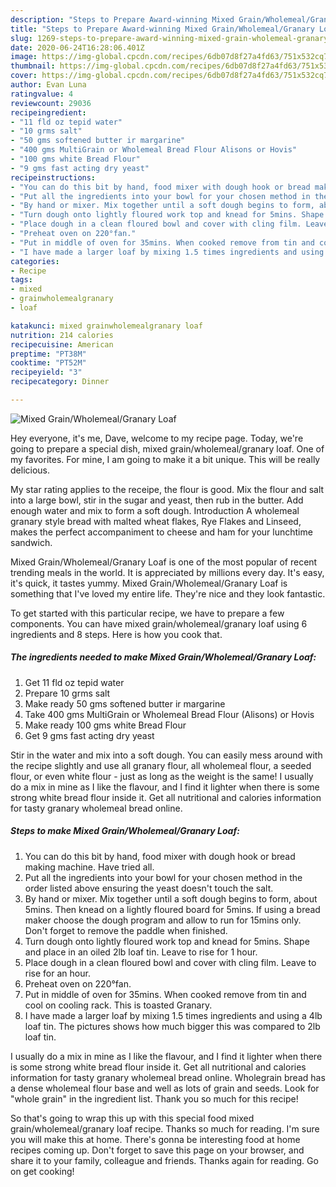```yaml
---
description: "Steps to Prepare Award-winning Mixed Grain/Wholemeal/Granary Loaf"
title: "Steps to Prepare Award-winning Mixed Grain/Wholemeal/Granary Loaf"
slug: 1269-steps-to-prepare-award-winning-mixed-grain-wholemeal-granary-loaf
date: 2020-06-24T16:28:06.401Z
image: https://img-global.cpcdn.com/recipes/6db07d8f27a4fd63/751x532cq70/mixed-grainwholemealgranary-loaf-recipe-main-photo.jpg
thumbnail: https://img-global.cpcdn.com/recipes/6db07d8f27a4fd63/751x532cq70/mixed-grainwholemealgranary-loaf-recipe-main-photo.jpg
cover: https://img-global.cpcdn.com/recipes/6db07d8f27a4fd63/751x532cq70/mixed-grainwholemealgranary-loaf-recipe-main-photo.jpg
author: Evan Luna
ratingvalue: 4
reviewcount: 29036
recipeingredient:
- "11 fld oz tepid water"
- "10 grms salt"
- "50 gms softened butter ir margarine"
- "400 gms MultiGrain or Wholemeal Bread Flour Alisons or Hovis"
- "100 gms white Bread Flour"
- "9 gms fast acting dry yeast"
recipeinstructions:
- "You can do this bit by hand, food mixer with dough hook or bread making machine. Have tried all."
- "Put all the ingredients into your bowl for your chosen method in the order listed above ensuring the yeast doesn&#39;t touch the salt."
- "By hand or mixer. Mix together until a soft dough begins to form, about 5mins. Then knead on a lightly floured board for 5mins. If using a bread maker choose the dough program and allow to run for 15mins only. Don&#39;t forget to remove the paddle when finished."
- "Turn dough onto lightly floured work top and knead for 5mins. Shape and place in an oiled 2lb loaf tin. Leave to rise for 1 hour."
- "Place dough in a clean floured bowl and cover with cling film. Leave to rise for an hour."
- "Preheat oven on 220°fan."
- "Put in middle of oven for 35mins. When cooked remove from tin and cool on cooling rack. This is toasted Granary."
- "I have made a larger loaf by mixing 1.5 times ingredients and using a 4lb loaf tin. The pictures shows how much bigger this was compared to 2lb loaf tin."
categories:
- Recipe
tags:
- mixed
- grainwholemealgranary
- loaf

katakunci: mixed grainwholemealgranary loaf 
nutrition: 214 calories
recipecuisine: American
preptime: "PT38M"
cooktime: "PT52M"
recipeyield: "3"
recipecategory: Dinner

---
```



![Mixed Grain/Wholemeal/Granary Loaf](https://img-global.cpcdn.com/recipes/6db07d8f27a4fd63/751x532cq70/mixed-grainwholemealgranary-loaf-recipe-main-photo.jpg)

Hey everyone, it's me, Dave, welcome to my recipe page. Today, we're going to prepare a special dish, mixed grain/wholemeal/granary loaf. One of my favorites. For mine, I am going to make it a bit unique. This will be really delicious.

My star rating applies to the receipe, the flour is good. Mix the flour and salt into a large bowl, stir in the sugar and yeast, then rub in the butter. Add enough water and mix to form a soft dough. Introduction A wholemeal granary style bread with malted wheat flakes, Rye Flakes and Linseed, makes the perfect accompaniment to cheese and ham for your lunchtime sandwich.

Mixed Grain/Wholemeal/Granary Loaf is one of the most popular of recent trending meals in the world. It is appreciated by millions every day. It's easy, it's quick, it tastes yummy. Mixed Grain/Wholemeal/Granary Loaf is something that I've loved my entire life. They're nice and they look fantastic.


To get started with this particular recipe, we have to prepare a few components. You can have mixed grain/wholemeal/granary loaf using 6 ingredients and 8 steps. Here is how you cook that.

<!--inarticleads1-->

##### The ingredients needed to make Mixed Grain/Wholemeal/Granary Loaf:

1. Get 11 fld oz tepid water
1. Prepare 10 grms salt
1. Make ready 50 gms softened butter ir margarine
1. Take 400 gms MultiGrain or Wholemeal Bread Flour (Alisons) or Hovis
1. Make ready 100 gms white Bread Flour
1. Get 9 gms fast acting dry yeast


Stir in the water and mix into a soft dough. You can easily mess around with the recipe slightly and use all granary flour, all wholemeal flour, a seeded flour, or even white flour - just as long as the weight is the same! I usually do a mix in mine as I like the flavour, and I find it lighter when there is some strong white bread flour inside it. Get all nutritional and calories information for tasty granary wholemeal bread online. 

<!--inarticleads2-->

##### Steps to make Mixed Grain/Wholemeal/Granary Loaf:

1. You can do this bit by hand, food mixer with dough hook or bread making machine. Have tried all.
1. Put all the ingredients into your bowl for your chosen method in the order listed above ensuring the yeast doesn&#39;t touch the salt.
1. By hand or mixer. Mix together until a soft dough begins to form, about 5mins. Then knead on a lightly floured board for 5mins. If using a bread maker choose the dough program and allow to run for 15mins only. Don&#39;t forget to remove the paddle when finished.
1. Turn dough onto lightly floured work top and knead for 5mins. Shape and place in an oiled 2lb loaf tin. Leave to rise for 1 hour.
1. Place dough in a clean floured bowl and cover with cling film. Leave to rise for an hour.
1. Preheat oven on 220°fan.
1. Put in middle of oven for 35mins. When cooked remove from tin and cool on cooling rack. This is toasted Granary.
1. I have made a larger loaf by mixing 1.5 times ingredients and using a 4lb loaf tin. The pictures shows how much bigger this was compared to 2lb loaf tin.


I usually do a mix in mine as I like the flavour, and I find it lighter when there is some strong white bread flour inside it. Get all nutritional and calories information for tasty granary wholemeal bread online. Wholegrain bread has a dense wholemeal flour base and well as lots of grain and seeds. Look for &#34;whole grain&#34; in the ingredient list. Thank you so much for this recipe! 

So that's going to wrap this up with this special food mixed grain/wholemeal/granary loaf recipe. Thanks so much for reading. I'm sure you will make this at home. There's gonna be interesting food at home recipes coming up. Don't forget to save this page on your browser, and share it to your family, colleague and friends. Thanks again for reading. Go on get cooking!
